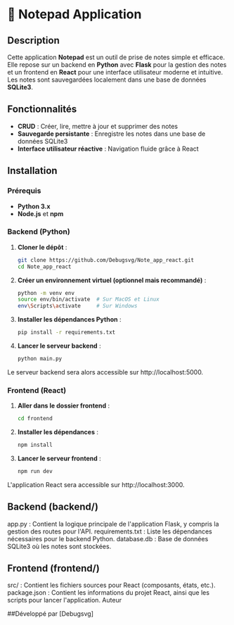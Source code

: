 # 📝 Notepad Application

## Description

Cette application **Notepad** est un outil de prise de notes simple et efficace. Elle repose sur un backend en **Python** avec **Flask** pour la gestion des notes et un frontend en **React** pour une interface utilisateur moderne et intuitive. Les notes sont sauvegardées localement dans une base de données **SQLite3**.

## Fonctionnalités

- **CRUD** : Créer, lire, mettre à jour et supprimer des notes
- **Sauvegarde persistante** : Enregistre les notes dans une base de données SQLite3
- **Interface utilisateur réactive** : Navigation fluide grâce à React

## Installation

### Prérequis

- **Python 3.x**
- **Node.js** et **npm**

### Backend (Python)

1. **Cloner le dépôt** :

   ```bash
   git clone https://github.com/Debugsvg/Note_app_react.git
   cd Note_app_react

2. **Créer un environnement virtuel (optionnel mais recommandé)** :
    ```bash
    python -m venv env
    source env/bin/activate  # Sur MacOS et Linux
    env\Scripts\activate     # Sur Windows

3. **Installer les dépendances Python** :
    ```bash
    pip install -r requirements.txt

4. **Lancer le serveur backend** :
    ```bash
    python main.py

Le serveur backend sera alors accessible sur http://localhost:5000.


### Frontend (React)

1. **Aller dans le dossier frontend** :
    ```bash
    cd frontend


2. **Installer les dépendances** :
    ```bash
    npm install


3. **Lancer le serveur frontend** :
    ```bash
    npm run dev

L'application React sera accessible sur http://localhost:3000.

## Backend (backend/)

app.py : Contient la logique principale de l'application Flask, y compris la gestion des routes pour l'API.
requirements.txt : Liste les dépendances nécessaires pour le backend Python.
database.db : Base de données SQLite3 où les notes sont stockées.

## Frontend (frontend/)
src/ : Contient les fichiers sources pour React (composants, états, etc.).
package.json : Contient les informations du projet React, ainsi que les scripts pour lancer l'application.
Auteur

##Développé par [Debugsvg]
